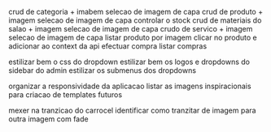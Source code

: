 crud de categoria + imabem
    selecao de imagem de capa
crud de produto + imagem
    selecao de imagem de capa
    controlar o stock
crud de materiais do salao + imagem
    selecao de imagem de capa
crudo de servico + imagem
    selecao de imagem de capa
listar produto por imagem
    clicar no produto e adicionar ao context da api
        efectuar compra
        listar compras

estilizar bem o css do dropdown
estilizar bem os logos e dropdowns do sidebar do admin
estilizar os submenus dos dropdowns

organizar a responsividade da aplicacao
listar as imagens inspiracionais para criacao de templates futuros

mexer na tranzicao do carrocel identificar como tranzitar de imagem para outra imagem com fade